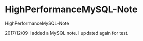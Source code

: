# HighPerformanceMySQL-Note
HighPerformanceMySQL-Note

2017/12/09 I added a MySQL note.
I updated again for test.
